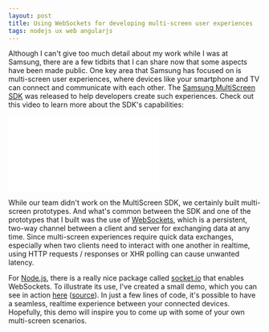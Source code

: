 ```yaml
---
layout: post
title: Using WebSockets for developing multi-screen user experiences
tags: nodejs ux web angularjs
---
```


Although I can't give too much detail about my work while I was at Samsung, there are a few tidbits that I can share now that some aspects have been made public. One key area that Samsung has focused on is multi-screen user experiences, where devices like your smartphone and TV can connect and communicate with each other. The <a href="http://multiscreen.samsung.com">Samsung MultiScreen SDK</a> was released to help developers create such experiences. Check out this video to learn more about the SDK's capabilities:

<div class="mb-3">
  <div class="embed-responsive embed-responsive-16by9">
    <iframe class="embed-responsive-item" src="//www.youtube.com/embed/4JsE5nrAzoQ" frameborder="0" allowfullscreen=""></iframe>
  </div>
</div>

While our team didn't work on the MultiScreen SDK, we certainly built multi-screen prototypes. And what's common between the SDK and one of the prototypes that I built was the use of <a href="http://en.wikipedia.org/wiki/WebSocket">WebSockets</a>, which is a persistent, two-way channel between a client and server for exchanging data at any time. Since multi-screen experiences require quick data exchanges, especially when two clients need to interact with one another in realtime, using HTTP requests / responses or XHR polling can cause unwanted latency.

For <a href="http://nodejs.org">Node.js</a>, there is a really nice package called <a href="http://socket.io">socket.io</a> that enables WebSockets. To illustrate its use, I've created a small demo, which you can see in action <a href="http://multi-screen-demo.herokuapp.com">here</a> (<a href="https://github.com/drejkim/multi-screen-demo">source</a>). In just a few lines of code, it's possible to have a seamless, realtime experience between your connected devices. Hopefully, this demo will inspire you to come up with some of your own multi-screen scenarios.
